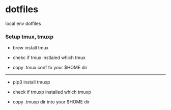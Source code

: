 # dotfiles
local env dotfiles

### Setup tmux, tmuxp 

* brew install tmux

* chekc if tmux instlaled 
    which tmux

* copy .tmux.conf to your $HOME dir

---

* pip3 install tmuxp

* check if tmuxp installed 
    which tmuxp

* copy .tmuxp dir into your $HOME dir

